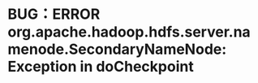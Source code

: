 BUG：ERROR org.apache.hadoop.hdfs.server.namenode.SecondaryNameNode: Exception in doCheckpoint
==============================================================================================